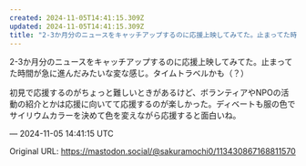 ```yaml
---
created: 2024-11-05T14:41:15.309Z
updated: 2024-11-05T14:41:15.309Z
title: "2-3か月分のニュースをキャッチアップするのに応援上映してみてた。止まってた時間[...]"
---
```


<p>2-3か月分のニュースをキャッチアップするのに応援上映してみてた。止まってた時間が急に進んだみたいな変な感じ。タイムトラベルかも（？）</p><p>初見で応援するのがちょっと難しいときがあるけど、ボランティアやNPOの活動の紹介とかは応援に向いてて応援するのが楽しかった。ディベートも服の色でサイリウムカラーを決めて色を変えながら応援すると面白いね。</p>

&mdash; 2024-11-05 14:41:15 UTC

Original URL: https://mastodon.social/@sakuramochi0/113430867168811570
